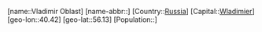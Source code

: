 ﻿---
location: [56.13,40.42]
type: State
tags:
- geo/State


SpocWebEntityId: 37121
isDeleted: false
confidential: public

---
[name::Vladimir Oblast]
[name-abbr::]
[Country::[Russia](geo/Continent/Europe/Russia.md)]
[Capital::[Wladimier](geo/Continent/Europe/Russia/Wladimier.md)]
[geo-lon::40.42]
[geo-lat::56.13]
[Population::]

